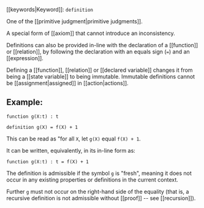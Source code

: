 [[keywords|Keyword]]: `definition`

One of the [[primitive judgment|primitive judgments]].

A special form of [[axiom]] that cannot introduce an inconsistency.

Definitions can also be provided in-line with the declaration of a [[function]] or [[relation]], by following the declaration with an equals sign (`=`) and an [[expression]].

Defining a [[function]], [[relation]] or [[declared variable]] changes it from being a [[state variable]] to being immutable. Immutable definitions cannot be [[assignment|assigned]] in [[action|actions]].

## Example:
```
function g(X:t) : t

definition g(X) = f(X) + 1
```

This can be read as "for all `X`, let `g(X)` equal `f(X) + 1`.

It can be written, equivalently, in its in-line form as:

```
function g(X:t) : t = f(X) + 1
```

The definition is admissible if the symbol `g` is "fresh", meaning it does not occur in any existing properties or definitions in the current context. 

Further `g` must not occur on the right-hand side of the equality (that is, a recursive definition is not admissible without [[proof]] -- see [[recursion]]).
